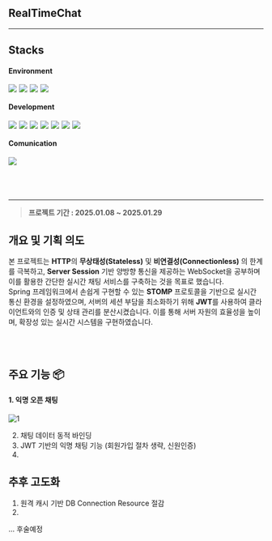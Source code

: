 ## RealTimeChat
---

## **Stacks**

#### **Environment**

<div style='display:flex;margin-bottom:20px'>
<img style="margin:0 5px 0 0" src="https://img.shields.io/badge/VScode-007ACC?style=for-the-badge&logo=visualstudio&logoColor=white">
<img style="margin:0 5px 0 0" src="https://img.shields.io/badge/intelliJ-000000?style=for-the-badge&logo=intellijidea&logoColor=white">
<img style="margin:0 5px 0 0" src="https://img.shields.io/badge/GIT-F05032?style=for-the-badge&logo=git&logoColor=white">
<img  style="margin:0 5px 0 0"src="https://img.shields.io/badge/GitHub-181717?style=for-the-badge&logo=github&logoColor=white">
</div>

#### **Development**

<div style='display:flex;margin-bottom:20px'>
<img style="margin:0 5px 0 0" src="https://img.shields.io/badge/java-007396?style=for-the-badge&logoColor=white">
<img style="margin:0 5px 0 0" src="https://img.shields.io/badge/javaScript-3178c6?style=for-the-badge&logo=javascript&logoColor=white">
<img style="margin:0 5px 0 0"src="https://img.shields.io/badge/springboot-6DB33F?style=for-the-badge&logo=springboot&logoColor=white">
<img style="margin:0 5px 0 0"src="https://img.shields.io/badge/springSecurity-6DB33F?style=for-the-badge&logo=springSecurity&logoColor=white">
<img style="margin:0 5px 0 0"src="https://img.shields.io/badge/jwt-8000FF?style=for-the-badge&logo=jwt&logoColor=white">
<img style="margin:0 5px 0 0"src="https://img.shields.io/badge/STOMP/WS-424242?style=for-the-badge&logo=STOMP/WS&logoColor=white">
<img style="margin:0 5px 0 0"src="https://img.shields.io/badge/JPA-04B431?style=for-the-badge&logo=hibernate&logoColor=white">
</div>

#### **Comunication**
<div style='display:flex;margin-bottom:20px'>
<img style="margin:0 5px 0 0" src="https://img.shields.io/badge/NOTION-000000?style=for-the-badge&logo=notion&logoColor=white">
</div>

<br/>
<br/>

---

>
> <b style="color:#555555">프로젝트 기간 : 2025.01.08 ~ 2025.01.29</b>
## 개요 및 기획 의도
본 프로젝트는 **HTTP**의 **무상태성(Stateless)** 및 **비연결성(Connectionless)** 의 한계를 극복하고, **Server Session** 기반 양방향 통신을 제공하는 WebSocket을 공부하며 이를 활용한 간단한 실시간 채팅 서비스를 구축하는 것을 목표로 했습니다. </br>
Spring 프레임워크에서 손쉽게 구현할 수 있는 **STOMP** 프로토콜을 기반으로 실시간 통신 환경을 설정하였으며, 서버의 세션 부담을 최소화하기 위해 **JWT**를 사용하여 클라이언트와의 인증 및 상태 관리를 분산시켰습니다. 이를 통해 서버 자원의 효율성을 높이며, 확장성 있는 실시간 시스템을 구현하였습니다.

<br/>
<br/>

## 주요 기능 📦

#### 1. 익명 오픈 채팅
![1](https://github.com/user-attachments/assets/7daff3e6-1ec2-42fe-a1eb-bf3093256f1d)


2. 채팅 데이터 동적 바인딩
3. JWT 기반의 익명 채팅 기능 (회원가입 절차 생략, 신원인증)
4. 


## 추후 고도화 
1. 원격 캐시 기반 DB Connection Resource 절감
2. 

... 후술예정
